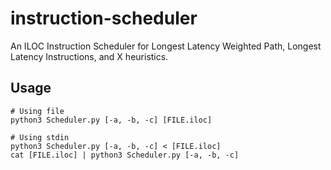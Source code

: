 # instruction-scheduler 

An ILOC Instruction Scheduler for Longest Latency Weighted Path, Longest Latency Instructions, and X heuristics.

## Usage

```console
# Using file
python3 Scheduler.py [-a, -b, -c] [FILE.iloc]

# Using stdin
python3 Scheduler.py [-a, -b, -c] < [FILE.iloc]
cat [FILE.iloc] | python3 Scheduler.py [-a, -b, -c]
```

